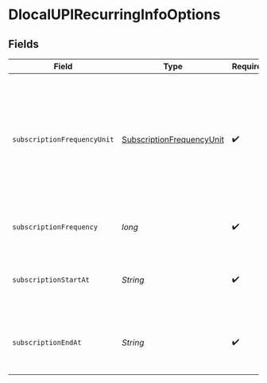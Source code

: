 # DlocalUPIRecurringInfoOptions


## Fields

| Field                                                                                                                                                        | Type                                                                                                                                                         | Required                                                                                                                                                     | Description                                                                                                                                                  | Example                                                                                                                                                      |
| ------------------------------------------------------------------------------------------------------------------------------------------------------------ | ------------------------------------------------------------------------------------------------------------------------------------------------------------ | ------------------------------------------------------------------------------------------------------------------------------------------------------------ | ------------------------------------------------------------------------------------------------------------------------------------------------------------ | ------------------------------------------------------------------------------------------------------------------------------------------------------------ |
| `subscriptionFrequencyUnit`                                                                                                                                  | [SubscriptionFrequencyUnit](../../models/components/SubscriptionFrequencyUnit.md)                                                                            | :heavy_check_mark:                                                                                                                                           | Indicates the frequency unit for the subscription. Allowed values are: `DAY`, `WEEK`, `MONTH`, `BI_MONTHLY`, `QUARTER`, `SEMI_ANNUALLY`, `YEAR`, `ONDEMAND`. | MONTH                                                                                                                                                        |
| `subscriptionFrequency`                                                                                                                                      | *long*                                                                                                                                                       | :heavy_check_mark:                                                                                                                                           | Indicates the frequency for the subscription.                                                                                                                | 1                                                                                                                                                            |
| `subscriptionStartAt`                                                                                                                                        | *String*                                                                                                                                                     | :heavy_check_mark:                                                                                                                                           | Indicates the start date for the subscription in format `YYYYMMDD`.                                                                                          | 20231201                                                                                                                                                     |
| `subscriptionEndAt`                                                                                                                                          | *String*                                                                                                                                                     | :heavy_check_mark:                                                                                                                                           | Indicates the end date for the subscription in format `YYYYMMDD`.                                                                                            | 20241201                                                                                                                                                     |